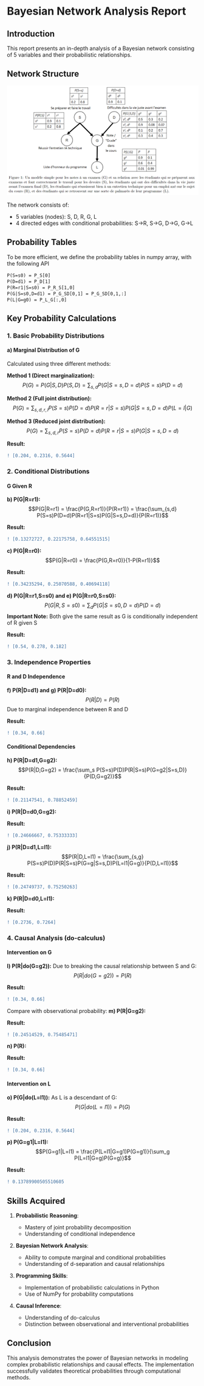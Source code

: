 # Bayesian Network Analysis Report

## Introduction
This report presents an in-depth analysis of a Bayesian network consisting of 5 variables and their probabilistic relationships.

## Network Structure
![Bayesian Network](bayesian_network.png)

The network consists of:
- 5 variables (nodes): S, D, R, G, L
- 4 directed edges with conditional probabilities: S→R, S→G, D→G, G→L

## Probability Tables
To be more efficient, we define the probability tables in numpy array, with the following API

```
P(S=s0) = P_S[0]
P(D=d1) = P_D[1]
P(R=r1|S=s0) = P_R_S[1,0]
P(G|S=s0,D=d1) = P_G_SD[0,1] = P_G_SD[0,1,:]
P(L|G=g0) = P_L_G[:,0]
```

## Key Probability Calculations

### 1. Basic Probability Distributions

#### a) Marginal Distribution of G
Calculated using three different methods:

**Method 1 (Direct marginalization):**
$$P(G) = P(G|S,D)P(S,D) = \sum_{s,d} P(G|S=s,D=d)P(S=s)P(D=d)$$

**Method 2 (Full joint distribution):**
$$P(G) = \sum_{s,d,r,l} P(S=s)P(D=d)P(R=r|S=s)P(G|S=s,D=d)P(L=l|G)$$

**Method 3 (Reduced joint distribution):**
$$P(G) = \sum_{s,d,r} P(S=s)P(D=d)P(R=r|S=s)P(G|S=s,D=d)$$

**Result:**
```diff
! [0.204, 0.2316, 0.5644]
```

### 2. Conditional Distributions

#### G Given R
**b) P(G|R=r1):**
$$P(G|R=r1) = \frac{P(G,R=r1)}{P(R=r1)} = \frac{\sum_{s,d} P(S=s)P(D=d)P(R=r1|S=s)P(G|S=s,D=d)}{P(R=r1)}$$

**Result:**
```diff
! [0.13272727, 0.22175758, 0.64551515]
```

**c) P(G|R=r0):**
$$P(G|R=r0) = \frac{P(G,R=r0)}{1-P(R=r1)}$$

**Result:**
```diff
! [0.34235294, 0.25070588, 0.40694118]
```

**d) P(G|R=r1,S=s0) and e) P(G|R=r0,S=s0):**
$$P(G|R,S=s0) = \sum_d P(G|S=s0,D=d)P(D=d)$$
**Important Note:** Both give the same result as G is conditionally independent of R given S

**Result:**
```diff
! [0.54, 0.278, 0.182]
```

### 3. Independence Properties

#### R and D Independence
**f) P(R|D=d1) and g) P(R|D=d0):**
$$P(R|D) = P(R)$$ 
Due to marginal independence between R and D

**Result:**
```diff
! [0.34, 0.66]
```

#### Conditional Dependencies
**h) P(R|D=d1,G=g2):**
$$P(R|D,G=g2) = \frac{\sum_s P(S=s)P(D)P(R|S=s)P(G=g2|S=s,D)}{P(D,G=g2)}$$

**Result:**
```diff
! [0.21147541, 0.78852459]
```

**i) P(R|D=d0,G=g2):**

**Result:**
```diff
! [0.24666667, 0.75333333]
```

**j) P(R|D=d1,L=l1):**
$$P(R|D,L=l1) = \frac{\sum_{s,g} P(S=s)P(D)P(R|S=s)P(G=g|S=s,D)P(L=l1|G=g)}{P(D,L=l1)}$$

**Result:**
```diff
! [0.24749737, 0.75250263]
```

**k) P(R|D=d0,L=l1):**

**Result:**
```diff
! [0.2736, 0.7264]
```

### 4. Causal Analysis (do-calculus)

#### Intervention on G
**l) P(R|do(G=g2)):**
Due to breaking the causal relationship between S and G:
$$P(R|do(G=g2)) = P(R)$$

**Result:**
```diff
! [0.34, 0.66]
```

Compare with observational probability:
**m) P(R|G=g2):** 

**Result:**
```diff
! [0.24514529, 0.75485471]
```

**n) P(R):**

**Result:**
```diff
! [0.34, 0.66]
```

#### Intervention on L
**o) P(G|do(L=l1)):**
As L is a descendant of G:
$$P(G|do(L=l1)) = P(G)$$

**Result:**
```diff
! [0.204, 0.2316, 0.5644]
```

**p) P(G=g1|L=l1):**
$$P(G=g1|L=l1) = \frac{P(L=l1|G=g1)P(G=g1)}{\sum_g P(L=l1|G=g)P(G=g)}$$

**Result:**
```diff
! 0.13789900505510605
```


## Skills Acquired

1. **Probabilistic Reasoning**:
   - Mastery of joint probability decomposition
   - Understanding of conditional independence

2. **Bayesian Network Analysis**:
   - Ability to compute marginal and conditional probabilities
   - Understanding of d-separation and causal relationships

3. **Programming Skills**:
   - Implementation of probabilistic calculations in Python
   - Use of NumPy for probability computations

4. **Causal Inference**:
   - Understanding of do-calculus
   - Distinction between observational and interventional probabilities

## Conclusion
This analysis demonstrates the power of Bayesian networks in modeling complex probabilistic relationships and causal effects. The implementation successfully validates theoretical probabilities through computational methods.

